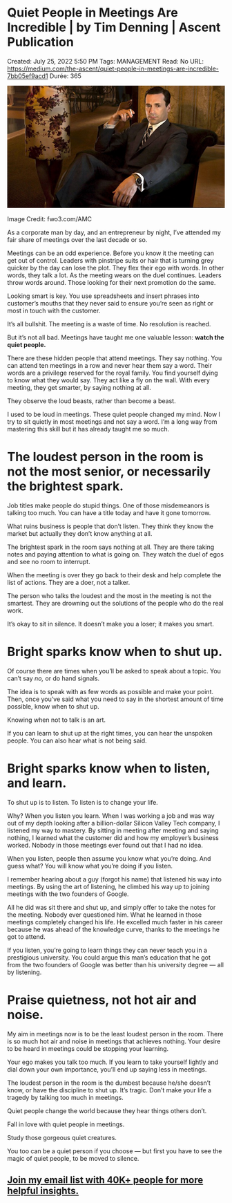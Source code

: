 # Quiet People in Meetings Are Incredible | by Tim Denning | Ascent Publication

Created: July 25, 2022 5:50 PM
Tags: MANAGEMENT
Read: No
URL: https://medium.com/the-ascent/quiet-people-in-meetings-are-incredible-7bb05ef9acd1
Durée: 365

![Quiet%20People%20in%20Meetings%20Are%20Incredible%20by%20Tim%20Den%204dcc9e19cf474d32bb84c5d1a0d34682/1rSCdcp7pwore2qVejoNYnw.jpeg](Quiet%20People%20in%20Meetings%20Are%20Incredible%20by%20Tim%20Den%204dcc9e19cf474d32bb84c5d1a0d34682/1rSCdcp7pwore2qVejoNYnw.jpeg)

Image Credit: fwo3.com/AMC

As a corporate man by day, and an entrepreneur by night, I’ve attended my fair share of meetings over the last decade or so.

Meetings can be an odd experience. Before you know it the meeting can get out of control. Leaders with pinstripe suits or hair that is turning grey quicker by the day can lose the plot. They flex their ego with words. In other words, they talk a lot. As the meeting wears on the duel continues. Leaders throw words around. Those looking for their next promotion do the same.

Looking smart is key. You use spreadsheets and insert phrases into customer’s mouths that they never said to ensure you’re seen as right or most in touch with the customer.

It’s all bullshit. The meeting is a waste of time. No resolution is reached.

But it’s not all bad. Meetings have taught me one valuable lesson: **watch the quiet people.**

There are these hidden people that attend meetings. They say nothing. You can attend ten meetings in a row and never hear them say a word. Their words are a privilege reserved for the royal family. You find yourself dying to know what they would say. They act like a fly on the wall. With every meeting, they get smarter, by saying nothing at all.

They observe the loud beasts, rather than become a beast.

I used to be loud in meetings. These quiet people changed my mind. Now I try to sit quietly in most meetings and not say a word. I’m a long way from mastering this skill but it has already taught me so much.

# The loudest person in the room is not the most senior, or necessarily the brightest spark.

Job titles make people do stupid things. One of those misdemeanors is talking too much. You can have a title today and have it gone tomorrow.

What ruins business is people that don’t listen. They think they know the market but actually they don’t know anything at all.

The brightest spark in the room says nothing at all. They are there taking notes and paying attention to what is going on. They watch the duel of egos and see no room to interrupt.

When the meeting is over they go back to their desk and help complete the list of actions. They are a doer, not a talker.

The person who talks the loudest and the most in the meeting is not the smartest. They are drowning out the solutions of the people who do the real work.

It’s okay to sit in silence. It doesn’t make you a loser; it makes you smart.

# Bright sparks know when to shut up.

Of course there are times when you’ll be asked to speak about a topic. You can’t say *no,* or do hand signals.

The idea is to speak with as few words as possible and make your point. Then, once you’ve said what you need to say in the shortest amount of time possible, know when to shut up.

Knowing when not to talk is an art.

If you can learn to shut up at the right times, you can hear the unspoken people. You can also hear what is not being said.

# Bright sparks know when to listen, and learn.

To shut up is to listen.
 To listen is to change your life.

Why? When you listen you learn. When I was working a job and was way out of my depth looking after a billion-dollar Silicon Valley Tech company, I listened my way to mastery. By sitting in meeting after meeting and saying nothing, I learned what the customer did and how my employer’s business worked. Nobody in those meetings ever found out that I had no idea.

When you listen, people then assume you know what you’re doing. And guess what? You will know what you’re doing if you listen.

I remember hearing about a guy (forgot his name) that listened his way into meetings. By using the art of listening, he climbed his way up to joining meetings with the two founders of Google.

All he did was sit there and shut up, and simply offer to take the notes for the meeting. Nobody ever questioned him. What he learned in those meetings completely changed his life. He excelled much faster in his career because he was ahead of the knowledge curve, thanks to the meetings he got to attend.

If you listen, you’re going to learn things they can never teach you in a prestigious university. You could argue this man’s education that he got from the two founders of Google was better than his university degree — all by listening.

# Praise quietness, not hot air and noise.

My aim in meetings now is to be the least loudest person in the room. There is so much hot air and noise in meetings that achieves nothing. Your desire to be heard in meetings could be stopping your learning.

Your ego makes you talk too much. If you learn to take yourself lightly and dial down your own importance, you’ll end up saying less in meetings.

The loudest person in the room is the dumbest because he/she doesn’t know, or have the discipline to shut up. It’s tragic. Don’t make your life a tragedy by talking too much in meetings.

Quiet people change the world because they hear things others don’t.

Fall in love with quiet people in meetings.

Study those gorgeous quiet creatures.

You too can be a quiet person if you choose — but first you have to see the magic of quiet people, to be moved to silence.

## [Join my email list with 40K+ people for more helpful insights.](http://timdenning.com/free-ebook...)